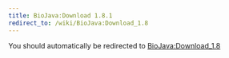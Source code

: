 ```yaml
---
title: BioJava:Download 1.8.1
redirect_to: /wiki/BioJava:Download_1.8
---
```


You should automatically be redirected to [BioJava:Download_1.8](/wiki/BioJava:Download_1.8)
